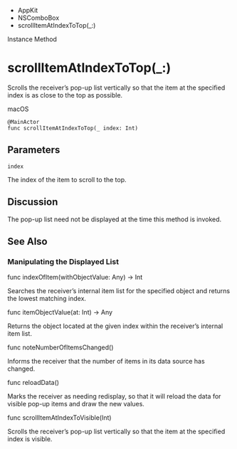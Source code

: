

- AppKit
- NSComboBox
-  scrollItemAtIndexToTop(\_:) 

Instance Method

# scrollItemAtIndexToTop(\_:)

Scrolls the receiver’s pop-up list vertically so that the item at the specified index is as close to the top as possible.

macOS

``` source
@MainActor
func scrollItemAtIndexToTop(_ index: Int)
```

## Parameters 

`index`  

The index of the item to scroll to the top.

## Discussion

The pop-up list need not be displayed at the time this method is invoked.

## See Also

### Manipulating the Displayed List

func indexOfItem(withObjectValue: Any) -> Int

Searches the receiver’s internal item list for the specified object and returns the lowest matching index.

func itemObjectValue(at: Int) -> Any

Returns the object located at the given index within the receiver’s internal item list.

func noteNumberOfItemsChanged()

Informs the receiver that the number of items in its data source has changed.

func reloadData()

Marks the receiver as needing redisplay, so that it will reload the data for visible pop-up items and draw the new values.

func scrollItemAtIndexToVisible(Int)

Scrolls the receiver’s pop-up list vertically so that the item at the specified index is visible.

